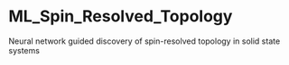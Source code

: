 # ML_Spin_Resolved_Topology
Neural network guided discovery of spin-resolved topology in solid state systems
